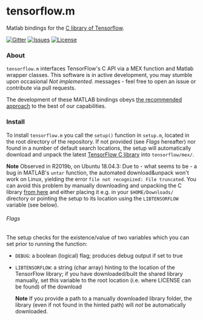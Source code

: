 # tensorflow.m

Matlab bindings for the [C library of Tensorflow](https://www.tensorflow.org/install/lang_c).

[![Gitter](https://badges.gitter.im/tensorflowm/community.svg)](https://gitter.im/tensorflowm/community?utm_source=badge&utm_medium=badge&utm_campaign=pr-badge)
[![Issues](https://img.shields.io/github/issues/asteinh/tensorflow.m)]()
[![License](https://img.shields.io/github/license/asteinh/tensorflow.m)]()

### About
`tensorflow.m` interfaces TensorFlow's C API via a MEX function and Matlab wrapper classes. This software is in active development, you may stumble upon occasional *Not implemented.* messages - feel free to open an issue or contribute via pull requests.

The development of these MATLAB bindings obeys [the recommended approach](https://github.com/tensorflow/docs/blob/master/site/en/r1/guide/extend/bindings.md) to the best of our capabilities.

### Install

To install `tensorflow.m` you call the `setup()` function in `setup.m`, located in the root directory of the repository. If not provided (see *Flags* hereafter) nor found in a number of default search locations, the setup will automatically download and unpack the latest [TensorFlow C library](https://www.tensorflow.org/install/lang_c) into `tensorflow/mex/`.

**Note** Observed in R2019b, on Ubuntu 18.04.3: Due to - what seems to be - a bug in MATLAB's `untar` function, the automated download&unpack won't work on Linux, yielding the error `file not recognized: File truncated`. You can avoid this problem by manually downloading and unpacking the C library [from here](https://www.tensorflow.org/install/lang_c) and either placing it e.g. in your `$HOME/Downloads/` directory or pointing the setup to its location using the `LIBTENSORFLOW` variable (see below).

###### Flags
The setup checks for the existence/value of two variables which you can set prior to running the function:

- `DEBUG`: a boolean (logical) flag; produces debug output if set to true
- `LIBTENSORFLOW`: a string (char array) hinting to the location of the TensorFlow library; if you have downloaded/built the shared library manually, set this variable to the root location (i.e. where LICENSE can be found) of the download

  **Note** If you provide a path to a manually downloaded library folder, the library (even if not found in the hinted path) will *not* be automatically downloaded.
